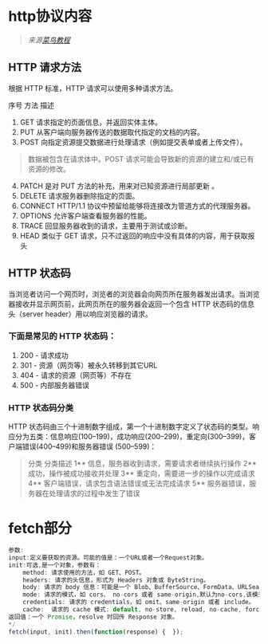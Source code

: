 # http协议内容
>_来源[菜鸟教程](https://www.runoob.com/http/http-methods.html)_
## HTTP 请求方法
根据 HTTP 标准，HTTP 请求可以使用多种请求方法。

序号	方法	描述
1.	GET	请求指定的页面信息，并返回实体主体。
2.	PUT	从客户端向服务器传送的数据取代指定的文档的内容。
3.	POST	向指定资源提交数据进行处理请求（例如提交表单或者上传文件）。
>数据被包含在请求体中。POST 请求可能会导致新的资源的建立和/或已有资源的修改。
4.	PATCH	是对 PUT 方法的补充，用来对已知资源进行局部更新 。	
5.	DELETE	请求服务器删除指定的页面。
6.	CONNECT	HTTP/1.1 协议中预留给能够将连接改为管道方式的代理服务器。
7.	OPTIONS	允许客户端查看服务器的性能。
8.	TRACE	回显服务器收到的请求，主要用于测试或诊断。
9. HEAD	类似于 GET 请求，只不过返回的响应中没有具体的内容，用于获取报头

## HTTP 状态码
当浏览者访问一个网页时，浏览者的浏览器会向网页所在服务器发出请求。当浏览器接收并显示网页前，此网页所在的服务器会返回一个包含 HTTP 状态码的信息头（server header）用以响应浏览器的请求。

### 下面是常见的 HTTP 状态码：
1. 200 - 请求成功
2. 301 - 资源（网页等）被永久转移到其它URL
3. 404 - 请求的资源（网页等）不存在
4. 500 - 内部服务器错误

### HTTP 状态码分类
HTTP 状态码由三个十进制数字组成，第一个十进制数字定义了状态码的类型。响应分为五类：信息响应(100–199)，成功响应(200–299)，重定向(300–399)，客户端错误(400–499)和服务器错误 (500–599)：

>分类	分类描述
>1**	信息，服务器收到请求，需要请求者继续执行操作
>2**	成功，操作被成功接收并处理
>3**	重定向，需要进一步的操作以完成请求
>4**	客户端错误，请求包含语法错误或无法完成请求
>5**	服务器错误，服务器在处理请求的过程中发生了错误

# fetch部分
```js
参数:
input:定义要获取的资源。可能的值是：一个URL或者一个Request对象。
init:可选,是一个对象，参数有：
	method: 请求使用的方法，如 GET、POST。
	headers: 请求的头信息，形式为 Headers 对象或 ByteString。
	body: 请求的 body 信息：可能是一个 Blob、BufferSource、FormData、URLSearchParams 或者 USVString 对象。注意 GET 或 HEAD 方法的请求不能包含 body 信息。
	mode: 请求的模式，如 cors、 no-cors 或者 same-origin,默认为no-cors,该模式允许来自 CDN 的脚本、其他域的图片和其他一些跨域资源，但是首先有个前提条件，就是请求的 method 只能是HEAD、GET 或 POST。此外，如果 ServiceWorkers 拦截了这些请求，它不能随意添加或者修改除这些之外 Header 属性。第三，JS 不能访问 Response 对象中的任何属性，这确保了跨域时 ServiceWorkers 的安全和隐私信息泄漏问题。cors模式允许跨域请求,same-origin模式对于跨域的请求，将返回一个 error，这样确保所有的请求遵守同源策略。
	credentials: 请求的 credentials，如 omit、same-origin 或者 include。
	cache:  请求的 cache 模式: default, no-store, reload, no-cache, force-cache, or only-if-cached.
返回值：一个 Promise，resolve 时回传 Response 对象。
*/
fetch(input, init).then(function(response) {  });
```